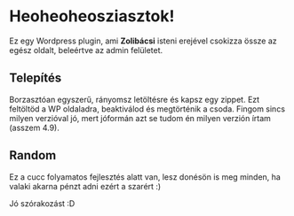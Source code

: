 # Heoheoheosziasztok!

Ez egy Wordpress plugin, ami **Zolibácsi** isteni erejével csokizza össze az egész oldalt, beleértve az admin felületet.

## Telepítés

Borzasztóan egyszerű, rányomsz letöltésre és kapsz egy zippet. Ezt feltöltöd a WP oldaladra, beaktiválod és megtörténik a csoda.
Fingom sincs milyen verzióval jó, mert jóformán azt se tudom én milyen verzión írtam (asszem 4.9).

## Random

Ez a cucc folyamatos fejlesztés alatt van, lesz donésön is meg minden, ha valaki akarna pénzt adni ezért a szarért :)

Jó szórakozást :D